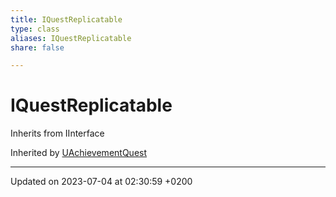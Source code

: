 ```yaml
---
title: IQuestReplicatable
type: class
aliases: IQuestReplicatable
share: false

---
```


# IQuestReplicatable





Inherits from IInterface

Inherited by [UAchievementQuest](/docs/SDK/Source/Classes/classUAchievementQuest.md)

-------------------------------

Updated on 2023-07-04 at 02:30:59 +0200
